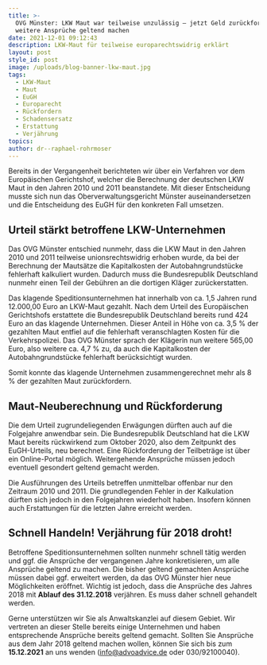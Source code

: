 ```yaml
---
title: >-
  OVG Münster: LKW Maut war teilweise unzulässig – jetzt Geld zurückfordern und
  weitere Ansprüche geltend machen
date: 2021-12-01 09:12:43
description: LKW-Maut für teilweise europarechtswidrig erklärt
layout: post
style_id: post
image: /uploads/blog-banner-lkw-maut.jpg
tags:
  - LKW-Maut
  - Maut
  - EuGH
  - Europarecht
  - Rückfordern
  - Schadensersatz
  - Erstattung
  - Verjährung
topics:
author: dr--raphael-rohrmoser
---
```

Bereits in der Vergangenheit berichteten wir über ein Verfahren vor dem Europäischen Gerichtshof, welcher die Berechnung der deutschen LKW Maut in den Jahren 2010 und 2011 beanstandete. Mit dieser Entscheidung musste sich nun das Oberverwaltungsgericht Münster auseinandersetzen und die Entscheidung des EuGH für den konkreten Fall umsetzen.

## **Urteil stärkt betroffene LKW-Unternehmen**

Das OVG Münster entschied nunmehr, dass die LKW Maut in den Jahren 2010 und 2011 teilweise unionsrechtswidrig erhoben wurde, da bei der Berechnung der Mautsätze die Kapitalkosten der Autobahngrundstücke fehlerhaft kalkuliert wurden. Dadurch muss die Bundesrepublik Deutschland nunmehr einen Teil der Gebühren an die dortigen Kläger zurückerstatten.

Das klagende Speditionsunternehmen hat innerhalb von ca. 1,5 Jahren rund 12.000,00 Euro an LKW-Maut gezahlt. Nach dem Urteil des Europäischen Gerichtshofs erstattete die Bundesrepublik Deutschland bereits rund 424 Euro an das klagende Unternehmen. Dieser Anteil in Höhe von ca. 3,5 % der gezahlten Maut entfiel auf die fehlerhaft veranschlagten Kosten für die Verkehrspolizei. Das OVG Münster sprach der Klägerin nun weitere 565,00 Euro, also weitere ca. 4,7 % zu, da auch die Kapitalkosten der Autobahngrundstücke fehlerhaft berücksichtigt wurden.

Somit konnte das klagende Unternehmen zusammengerechnet mehr als 8 % der gezahlten Maut zurückfordern.

## Maut-Neuberechnung und Rückforderung

Die dem Urteil zugrundeliegenden Erwägungen dürften auch auf die Folgejahre anwendbar sein. Die Bundesrepublik Deutschland hat die LKW Maut bereits rückwirkend zum Oktober 2020, also dem Zeitpunkt des EuGH-Urteils, neu berechnet. Eine Rückforderung der Teilbeträge ist über ein Online-Portal möglich. Weitergehende Ansprüche müssen jedoch eventuell gesondert geltend gemacht werden.

Die Ausführungen des Urteils betreffen unmittelbar offenbar nur den Zeitraum 2010 und 2011. Die grundlegenden Fehler in der Kalkulation dürften sich jedoch in den Folgejahren wiederholt haben. Insofern können auch Erstattungen für die letzten Jahre erreicht werden.

## **Schnell Handeln\! Verjährung für 2018 droht\!**

Betroffene Speditionsunternehmen sollten nunmehr schnell tätig werden und ggf. die Ansprüche der vergangenen Jahre konkretisieren, um alle Ansprüche geltend zu machen. Die bisher geltend gemachten Ansprüche müssen dabei ggf. erweitert werden, da das OVG Münster hier neue Möglichkeiten eröffnet. Wichtig ist jedoch, dass die Ansprüche des Jahres 2018 mit **Ablauf des 31.12.2018** verjähren. Es muss daher schnell gehandelt werden.

Gerne unterstützen wir Sie als Anwaltskanzlei auf diesem Gebiet. Wir vertreten an dieser Stelle bereits einige Unternehmen und haben entsprechende Ansprüche bereits geltend gemacht. Sollten Sie Ansprüche aus dem Jahr 2018 geltend machen wollen, können Sie sich bis zum **15\.12.2021** an uns wenden ([info@advoadvice.de](mailto:info@advoadvice.de) oder 030/92100040).
